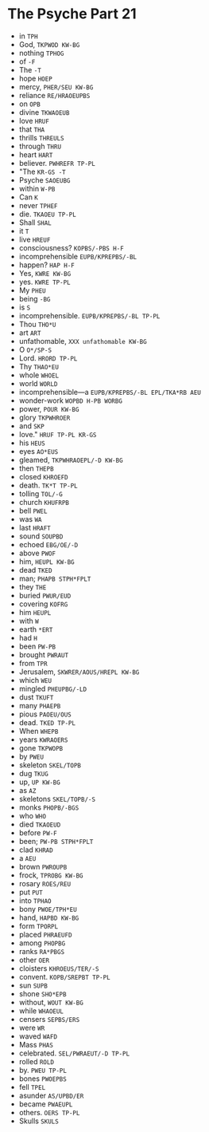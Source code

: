 # The Psyche Part 21

* in `TPH`
* God, `TKPWOD KW-BG`
* nothing `TPHOG`
* of `-F`
* The `-T`
* hope `HOEP`
* mercy, `PHER/SEU KW-BG`
* reliance `RE/HRAOEUPBS`
* on `OPB`
* divine `TKWAOEUB`
* love `HRUF`
* that `THA`
* thrills `THREULS`
* through `THRU`
* heart `HART`
* believer. `PWHREFR TP-PL`
* "The `KR-GS -T`
* Psyche `SAOEUBG`
* within `W-PB`
* Can `K`
* never `TPHEF`
* die. `TKAOEU TP-PL`
* Shall `SHAL`
* it `T`
* live `HREUF`
* consciousness? `KOPBS/-PBS H-F`
* incomprehensible `EUPB/KPREPBS/-BL`
* happen? `HAP H-F`
* Yes, `KWRE KW-BG`
* yes. `KWRE TP-PL`
* My `PHEU`
* being `-BG`
* is `S`
* incomprehensible. `EUPB/KPREPBS/-BL TP-PL`
* Thou `THO*U`
* art `ART`
* unfathomable, `XXX unfathomable KW-BG`
* O `O*/SP-S`
* Lord. `HRORD TP-PL`
* Thy `THAO*EU`
* whole `WHOEL`
* world `WORLD`
* incomprehensible—a `EUPB/KPREPBS/-BL EPL/TKA*RB AEU`
* wonder-work `WOPBD H-PB WORBG`
* power, `POUR KW-BG`
* glory `TKPWHROER`
* and `SKP`
* love." `HRUF TP-PL KR-GS`
* his `HEUS`
* eyes `AO*EUS`
* gleamed, `TKPWHRAOEPL/-D KW-BG`
* then `THEPB`
* closed `KHROEFD`
* death. `TK*T TP-PL`
* tolling `TOL/-G`
* church `KHUFRPB`
* bell `PWEL`
* was `WA`
* last `HRAFT`
* sound `SOUPBD`
* echoed `EBG/OE/-D`
* above `PWOF`
* him, `HEUPL KW-BG`
* dead `TKED`
* man; `PHAPB STPH*FPLT`
* they `THE`
* buried `PWUR/EUD`
* covering `KOFRG`
* him `HEUPL`
* with `W`
* earth `*ERT`
* had `H`
* been `PW-PB`
* brought `PWRAUT`
* from `TPR`
* Jerusalem, `SKWRER/AOUS/HREPL KW-BG`
* which `WEU`
* mingled `PHEUPBG/-LD`
* dust `TKUFT`
* many `PHAEPB`
* pious `PAOEU/OUS`
* dead. `TKED TP-PL`
* When `WHEPB`
* years `KWRAOERS`
* gone `TKPWOPB`
* by `PWEU`
* skeleton `SKEL/TOPB`
* dug `TKUG`
* up, `UP KW-BG`
* as `AZ`
* skeletons `SKEL/TOPB/-S`
* monks `PHOPB/-BGS`
* who `WHO`
* died `TKAOEUD`
* before `PW-F`
* been; `PW-PB STPH*FPLT`
* clad `KHRAD`
* a `AEU`
* brown `PWROUPB`
* frock, `TPROBG KW-BG`
* rosary `ROES/REU`
* put `PUT`
* into `TPHAO`
* bony `PWOE/TPH*EU`
* hand, `HAPBD KW-BG`
* form `TPORPL`
* placed `PHRAEUFD`
* among `PHOPBG`
* ranks `RA*PBGS`
* other `OER`
* cloisters `KHROEUS/TER/-S`
* convent. `KOPB/SREPBT TP-PL`
* sun `SUPB`
* shone `SHO*EPB`
* without, `WOUT KW-BG`
* while `WHAOEUL`
* censers `SEPBS/ERS`
* were `WR`
* waved `WAFD`
* Mass `PHAS`
* celebrated. `SEL/PWRAEUT/-D TP-PL`
* rolled `ROLD`
* by. `PWEU TP-PL`
* bones `PWOEPBS`
* fell `TPEL`
* asunder `AS/UPBD/ER`
* became `PWAEUPL`
* others. `OERS TP-PL`
* Skulls `SKULS`
